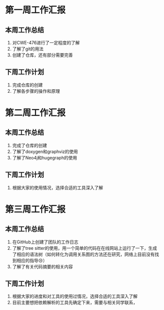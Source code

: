 # 第一周工作汇报
## 本周工作总结
1. 对CWE-476进行了一定程度的了解
2. 了解了git的用法
3. 创建了仓库，还有部分需要完善
## 下周工作计划
1. 完成仓库的创建
2. 了解各步骤的操作和原理


# 第二周工作汇报
## 本周工作总结
1. 完成了仓库的创建
2. 了解了doxygen和graphviz的使用
3. 了解了Neo4j和hugegraph的使用
## 下周工作计划
1. 根据大家的使用情况，选择合适的工具深入了解 

# 第三周工作汇报
## 本周工作总结
1. 在GitHub上创建了团队的工作日志
2. 了解了tree sitter的使用，用一个简单的代码在在线网站上运行了一下，生成了相应的语法树（如何转化为调用关系图的方法还在研究，网络上目前没有找到相应的指导😢）
3. 了解了有关代码摘要的相关内容
## 下周工作计划
1. 根据大家的进度和对工具的使用过情况，选择合适的工具深入了解
2. 目前主要想把依赖解析的工具先确定下来，需要与相关同学联系，
